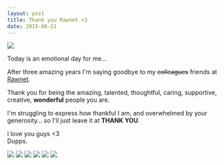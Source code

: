 ```yaml
---
layout: post
title: Thank you Rawnet <3
date: 2015-08-21
---
```


<img src="{{ '/assets/img/rawnet.png' | prepend: site.baseurl }}" />

Today is an emotional day for me&hellip;

After three amazing years I'm saying goodbye to my <del>colleagues</del> friends at [Rawnet](http://rawnet.com).

Thank you for being the amazing, talented, thoughtful, caring, supportive,
creative, **wonderful** people you are.

I'm struggling to express how thankful I am, and overwhelmed by your
generosity&hellip; so I'll just leave it at **THANK YOU**.

I love you guys <3  
Dupps.

<img src="{{ '/assets/img/rawnet-guitar.jpg' | prepend: site.baseurl }}" />
<img src="{{ '/assets/img/sandwich-party-mug.jpg' | prepend: site.baseurl }}" />
<img src="{{ '/assets/img/rawnet-leaving-card.jpg' | prepend: site.baseurl }}" />
<img src="{{ '/assets/img/royal-ascot.jpg' | prepend: site.baseurl }}" />
<img src="{{ '/assets/img/rawnet-christmas-party.jpg' | prepend: site.baseurl }}" />
<img src="{{ '/assets/img/my-rawnet-desk.jpg' | prepend: site.baseurl }}" />
